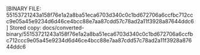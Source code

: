[BINARY FILE: 55153721243a158f76e1a2a8ba51eca6703d340c0c1bd672706a6ccfbc712ccc9e05a45e9234d6d46ce4bcc88e7aa87cdd57c78ad2a11f3928a87644ddc6]
Stored copy: docs/converted-binary/55153721243a158f76e1a2a8ba51eca6703d340c0c1bd672706a6ccfbc712ccc9e05a45e9234d6d46ce4bcc88e7aa87cdd57c78ad2a11f3928a87644ddc6
